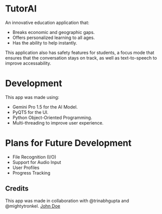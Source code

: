 # TutorAI
An innovative education application that:​
* Breaks economic and geographic gaps.​
* Offers personalized learning to all ages.​
* Has the ability to help instantly.

This application also has safety features for students, a focus mode that ensures that the conversation stays on track, as well as text-to-speech to improve accessability.

# Development
This app was made using:
* Gemini Pro 1.5 for the AI Model.
* PyQT5 for the UI.
* Python Object-Oriented Programming.
* Multi-threading to improve user experience.

# Plans for Future Development
* File Recognition (I/O)
* Support for Audio Input
* User Profiles
* Progress Tracking

## Credits
This app was made in collaboration with @trinabhgupta and @mightytronkel.
[John Doe](https://duckduckgo.com)
